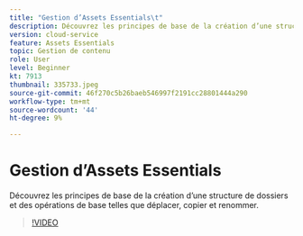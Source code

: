 ```yaml
---
title: "Gestion d’Assets Essentials\t"
description: Découvrez les principes de base de la création d’une structure de dossiers et des opérations de base telles que déplacer, copier et renommer.
version: cloud-service
feature: Assets Essentials
topic: Gestion de contenu
role: User
level: Beginner
kt: 7913
thumbnail: 335733.jpeg
source-git-commit: 46f270c5b26baeb546997f2191cc28801444a290
workflow-type: tm+mt
source-wordcount: '44'
ht-degree: 9%

---
```



# Gestion d’Assets Essentials

Découvrez les principes de base de la création d’une structure de dossiers et des opérations de base telles que déplacer, copier et renommer.

>[!VIDEO](https://video.tv.adobe.com/v/335733/?quality=12&learn=on)
